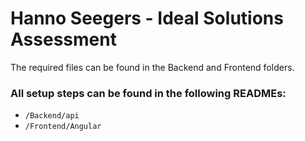 # Hanno Seegers - Ideal Solutions Assessment

The required files can be found in the Backend and Frontend folders.

### All setup steps can be found in the following READMEs:

-  `/Backend/api`
-  `/Frontend/Angular`
